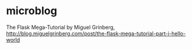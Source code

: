 # microblog
The Flask Mega-Tutorial by Miguel Grinberg, http://blog.miguelgrinberg.com/post/the-flask-mega-tutorial-part-i-hello-world

